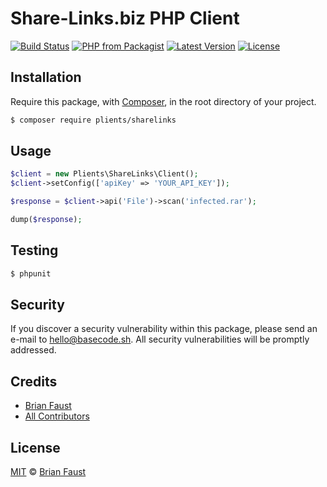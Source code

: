 # Share-Links.biz PHP Client

[![Build Status](https://img.shields.io/travis/plients/Share-Links.biz-PHP-Client/master.svg?style=flat-square)](https://travis-ci.org/plients/Share-Links.biz-PHP-Client)
[![PHP from Packagist](https://img.shields.io/packagist/php-v/plients/sharelinks.svg?style=flat-square)]()
[![Latest Version](https://img.shields.io/github/release/plients/Share-Links.biz-PHP-Client.svg?style=flat-square)](https://github.com/plients/Share-Links.biz-PHP-Client/releases)
[![License](https://img.shields.io/packagist/l/plients/Share-Links.biz-PHP-Client.svg?style=flat-square)](https://packagist.org/packages/plients/Share-Links.biz-PHP-Client)

## Installation

Require this package, with [Composer](https://getcomposer.org/), in the root directory of your project.

```bash
$ composer require plients/sharelinks
```

## Usage

```php
$client = new Plients\ShareLinks\Client();
$client->setConfig(['apiKey' => 'YOUR_API_KEY']);

$response = $client->api('File')->scan('infected.rar');

dump($response);
```

## Testing

``` bash
$ phpunit
```

## Security

If you discover a security vulnerability within this package, please send an e-mail to hello@basecode.sh. All security vulnerabilities will be promptly addressed.

## Credits

- [Brian Faust](https://github.com/faustbrian)
- [All Contributors](../../contributors)

## License

[MIT](LICENSE) © [Brian Faust](https://basecode.sh)
